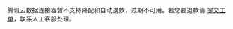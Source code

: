 腾讯云数据连接器暂不支持降配和自动退款，过期不可用。若您要退款请 [提交工单](https://console.cloud.tencent.com/workorder/category)，联系人工客服处理。
